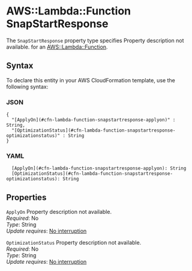 # AWS::Lambda::Function SnapStartResponse<a name="aws-properties-lambda-function-snapstartresponse"></a>

<a name="aws-properties-lambda-function-snapstartresponse-description"></a>The `SnapStartResponse` property type specifies Property description not available\. for an [AWS::Lambda::Function](aws-resource-lambda-function.md)\.

## Syntax<a name="aws-properties-lambda-function-snapstartresponse-syntax"></a>

To declare this entity in your AWS CloudFormation template, use the following syntax:

### JSON<a name="aws-properties-lambda-function-snapstartresponse-syntax.json"></a>

```
{
  "[ApplyOn](#cfn-lambda-function-snapstartresponse-applyon)" : String,
  "[OptimizationStatus](#cfn-lambda-function-snapstartresponse-optimizationstatus)" : String
}
```

### YAML<a name="aws-properties-lambda-function-snapstartresponse-syntax.yaml"></a>

```
  [ApplyOn](#cfn-lambda-function-snapstartresponse-applyon): String
  [OptimizationStatus](#cfn-lambda-function-snapstartresponse-optimizationstatus): String
```

## Properties<a name="aws-properties-lambda-function-snapstartresponse-properties"></a>

`ApplyOn`  <a name="cfn-lambda-function-snapstartresponse-applyon"></a>
Property description not available\.  
*Required*: No  
*Type*: String  
*Update requires*: [No interruption](https://docs.aws.amazon.com/AWSCloudFormation/latest/UserGuide/using-cfn-updating-stacks-update-behaviors.html#update-no-interrupt)

`OptimizationStatus`  <a name="cfn-lambda-function-snapstartresponse-optimizationstatus"></a>
Property description not available\.  
*Required*: No  
*Type*: String  
*Update requires*: [No interruption](https://docs.aws.amazon.com/AWSCloudFormation/latest/UserGuide/using-cfn-updating-stacks-update-behaviors.html#update-no-interrupt)